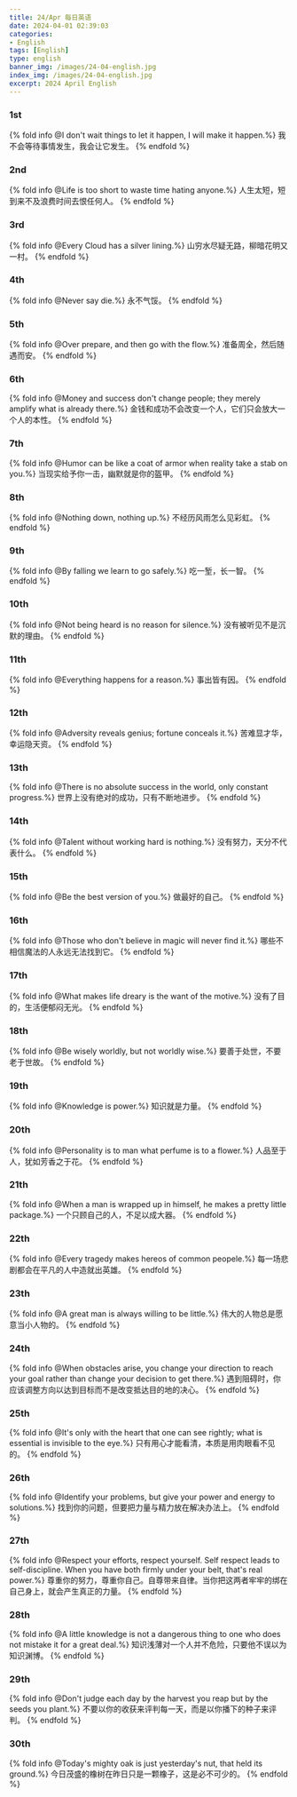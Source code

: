 ```yaml
---
title: 24/Apr 每日英语
date: 2024-04-01 02:39:03
categories:
- English
tags: [English]
type: english
banner_img: /images/24-04-english.jpg
index_img: /images/24-04-english.jpg
excerpt: 2024 April English
---
```


### 1st
{% fold info @I don't wait things to let it happen, I will make it happen.%}
我不会等待事情发生，我会让它发生。
{% endfold %}

### 2nd
{% fold info @Life is too short to waste time hating anyone.%}
人生太短，短到来不及浪费时间去恨任何人。
{% endfold %}

### 3rd
{% fold info @Every Cloud has a silver lining.%}
山穷水尽疑无路，柳暗花明又一村。
{% endfold %}

### 4th
{% fold info @Never say die.%}
永不气馁。
{% endfold %}

### 5th
{% fold info @Over prepare, and then go with the flow.%}
准备周全，然后随遇而安。
{% endfold %}

### 6th
{% fold info @Money and success don't change people; they merely amplify what is already there.%}
金钱和成功不会改变一个人，它们只会放大一个人的本性。
{% endfold %}

### 7th
{% fold info @Humor can be like a coat of armor when reality take a stab on you.%}
当现实给予你一击，幽默就是你的盔甲。
{% endfold %}

### 8th
{% fold info @Nothing down, nothing up.%}
不经历风雨怎么见彩虹。
{% endfold %}

### 9th
{% fold info @By falling we learn to go safely.%}
吃一堑，长一智。
{% endfold %}

### 10th
{% fold info @Not being heard is no reason for silence.%}
没有被听见不是沉默的理由。
{% endfold %}

### 11th
{% fold info @Everything happens for a reason.%}
事出皆有因。
{% endfold %}

### 12th
{% fold info @Adversity reveals genius; fortune conceals it.%}
苦难显才华，幸运隐天资。
{% endfold %}

### 13th
{% fold info @There is no absolute success in the world, only constant progress.%}
世界上没有绝对的成功，只有不断地进步。
{% endfold %}

### 14th
{% fold info @Talent without working hard is nothing.%}
没有努力，天分不代表什么。
{% endfold %}

### 15th
{% fold info @Be the best version of you.%}
做最好的自己。
{% endfold %}

### 16th
{% fold info @Those who don't believe in magic will never find it.%}
哪些不相信魔法的人永远无法找到它。
{% endfold %}

### 17th
{% fold info @What makes life dreary is the want of the motive.%}
没有了目的，生活便郁闷无光。
{% endfold %}

### 18th
{% fold info @Be wisely worldly, but not worldly wise.%}
要善于处世，不要老于世故。
{% endfold %}

### 19th
{% fold info @Knowledge is power.%}
知识就是力量。
{% endfold %}

### 20th
{% fold info @Personality is to man what perfume is to a flower.%}
人品至于人，犹如芳香之于花。
{% endfold %}

### 21th
{% fold info @When a man is wrapped up in himself, he makes a pretty little package.%}
一个只顾自己的人，不足以成大器。
{% endfold %}

### 22th
{% fold info @Every tragedy makes hereos of common peopele.%}
每一场悲剧都会在平凡的人中造就出英雄。
{% endfold %}

### 23th
{% fold info @A great man is always willing to be little.%}
伟大的人物总是愿意当小人物的。
{% endfold %}

### 24th
{% fold info @When obstacles arise, you change your direction to reach your goal rather than change your decision to get there.%}
遇到阻碍时，你应该调整方向以达到目标而不是改变抵达目的地的决心。
{% endfold %}

### 25th
{% fold info @It's only with the heart that one can see rightly; what is essential is invisible to the eye.%}
只有用心才能看清，本质是用肉眼看不见的。
{% endfold %}

### 26th
{% fold info @Identify your problems, but give your power and energy to solutions.%}
找到你的问题，但要把力量与精力放在解决办法上。
{% endfold %}

### 27th
{% fold info @Respect your efforts, respect yourself. Self respect leads to self-discipline. When you have both firmly under your belt, that's real power.%}
尊重你的努力，尊重你自己。自尊带来自律。当你把这两者牢牢的绑在自己身上，就会产生真正的力量。
{% endfold %}

### 28th
{% fold info @A little knowledge is not a dangerous thing to one who does not mistake it for a great deal.%}
知识浅薄对一个人并不危险，只要他不误以为知识渊博。
{% endfold %}

### 29th
{% fold info @Don't judge each day by the harvest you reap but by the seeds you plant.%}
不要以你的收获来评判每一天，而是以你播下的种子来评判。
{% endfold %}

### 30th
{% fold info @Today's mighty oak is just yesterday's nut, that held its ground.%}
今日茂盛的橡树在昨日只是一颗橡子，这是必不可少的。
{% endfold %}

